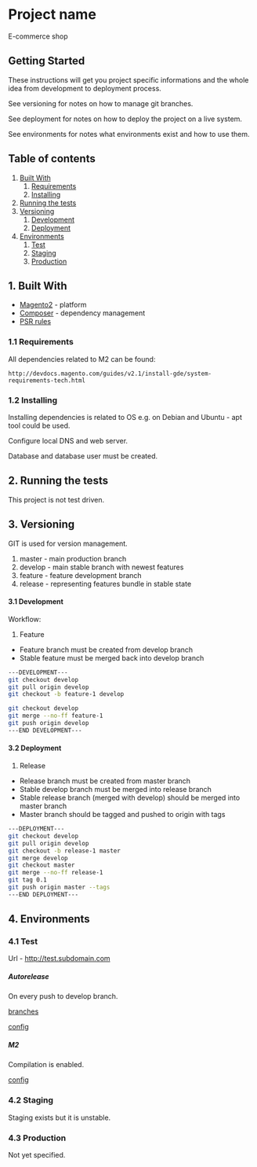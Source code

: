 # Project name

E-commerce shop

## Getting Started

These instructions will get you project specific informations and
the whole idea from development to deployment process.

See versioning for notes on how to manage git branches.

See deployment for notes on how to deploy the project on a live system.

See environments for notes what environments exist and how to use them.

## Table of contents
1. [Built With](#1-built-with)
    1. [Requirements](#11-requirements)
    2. [Installing](#12-installing)
2. [Running the tests](#2-running-the-tests)
3. [Versioning](#3-versioning)
    1. [Development](#31-development)
    2. [Deployment](#32-deployment)
4. [Environments](#4-environments)
    1. [Test](#41-test)
    2. [Staging](#42-staging)
    3. [Production](#43-production)

## 1. Built With
* [Magento2](https://developer.magento.com/) - platform
* [Composer](https://getcomposer.org/) - dependency management
* [PSR rules](http://www.php-fig.org/psr/)

### 1.1 Requirements

All dependencies related to M2 can be found:
```
http://devdocs.magento.com/guides/v2.1/install-gde/system-requirements-tech.html
```
### 1.2 Installing

Installing dependencies is related to OS 
e.g. on Debian and Ubuntu - apt tool could be used.

Configure local DNS and  web server.

Database and database user must be created.

## 2. Running the tests

This project is not test driven.

## 3. Versioning

GIT is used for version management.

1. master - main production branch
2. develop - main stable branch with newest features
3. feature - feature development branch
4. release - representing features bundle in stable state

#### 3.1 Development

Workflow: 
1. Feature

* Feature branch must be created from develop branch
* Stable feature must be merged back into develop branch

```bash
---DEVELOPMENT---
git checkout develop
git pull origin develop
git checkout -b feature-1 develop

git checkout develop
git merge --no-ff feature-1
git push origin develop
---END DEVELOPMENT---
```
#### 3.2 Deployment

1. Release 

* Release branch must be created from master branch
* Stable develop branch must be merged into release branch
* Stable release branch (merged with develop) 
should be merged into master branch
* Master branch should be tagged and pushed to origin with tags

```bash
---DEPLOYMENT---
git checkout develop
git pull origin develop
git checkout -b release-1 master
git merge develop
git checkout master
git merge --no-ff release-1
git tag 0.1
git push origin master --tags
---END DEPLOYMENT---
```
## 4. Environments
### 4.1 Test
Url - http://test.subdomain.com

##### Autorelease
On every push to develop branch.

[branches](.gitlab-ci.yml)

[config](release.xml)
##### M2
Compilation is enabled.

[config](m2release.xml)

### 4.2 Staging

Staging exists but it is unstable.

### 4.3 Production

Not yet specified.
